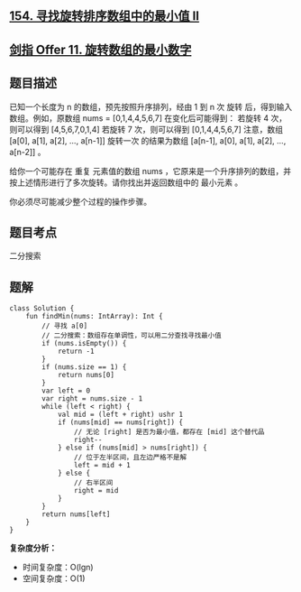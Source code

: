 ## [154. 寻找旋转排序数组中的最小值 II](https://leetcode.cn/problems/find-minimum-in-rotated-sorted-array-ii/description/)
## [剑指 Offer 11. 旋转数组的最小数字](https://leetcode.cn/problems/xuan-zhuan-shu-zu-de-zui-xiao-shu-zi-lcof/description/?favorite=xb9nqhhg)

## 题目描述

已知一个长度为 n 的数组，预先按照升序排列，经由 1 到 n 次 旋转 后，得到输入数组。例如，原数组 nums = [0,1,4,4,5,6,7] 在变化后可能得到：
若旋转 4 次，则可以得到 [4,5,6,7,0,1,4]
若旋转 7 次，则可以得到 [0,1,4,4,5,6,7]
注意，数组 [a[0], a[1], a[2], ..., a[n-1]] 旋转一次 的结果为数组 [a[n-1], a[0], a[1], a[2], ..., a[n-2]] 。

给你一个可能存在 重复 元素值的数组 nums ，它原来是一个升序排列的数组，并按上述情形进行了多次旋转。请你找出并返回数组中的 最小元素 。

你必须尽可能减少整个过程的操作步骤。

## 题目考点

二分搜索

## 题解
 
```
class Solution {
    fun findMin(nums: IntArray): Int {
        // 寻找 a[0]
        // 二分搜索：数组存在单调性，可以用二分查找寻找最小值
        if (nums.isEmpty()) {
            return -1
        }
        if (nums.size == 1) {
            return nums[0]
        }
        var left = 0
        var right = nums.size - 1
        while (left < right) {
            val mid = (left + right) ushr 1
            if (nums[mid] == nums[right]) {
                // 无论 [right] 是否为最小值，都存在 [mid] 这个替代品
                right--
            } else if (nums[mid] > nums[right]) {
                // 位于左半区间，且左边严格不是解
                left = mid + 1
            } else {
                // 右半区间
                right = mid
            }
        }
        return nums[left]
    }
}
```

**复杂度分析：**

- 时间复杂度：O(lgn)
- 空间复杂度：O(1)
